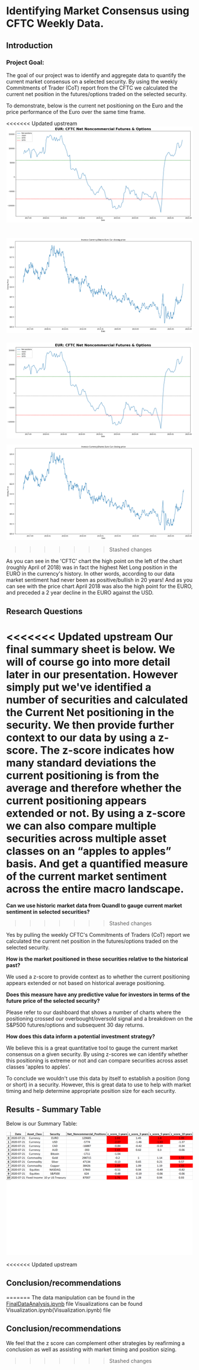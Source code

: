 # Identifying Market Consensus using CFTC Weekly Data.
## Introduction
### Project Goal: 
The goal of our project was to identify and aggregate data to quantify the current market consensus on a selected security. By using the weekly Commitments of Trader (CoT) report from the CFTC we calculated the current net position in the futures/options traded on the selected security.

To demonstrate, below is the current net positioning on the Euro and the price performance of the Euro over the same time frame.

<<<<<<< Updated upstream
![EURCFTC](Working_Files/EURcftc.png)

![EURprice](Working_Files/EURprice.png)
=======
![EURCFTC](Images/EURcftc.png)

![EURprice](Images/EURprice.png)
>>>>>>> Stashed changes

As you can see in the 'CFTC' chart the high point on the left of the chart (roughly April of 2018) was in fact the highest Net Long position in the EURO in the currency's history. In other words, according to our data market sentiment had never been as positive/bullish in 20 years! And as you can see with the price chart April 2018 was also the high point for the EURO, and preceded a 2 year decline in the EURO against the USD.

## Research Questions

<<<<<<< Updated upstream
Our final summary sheet is below. We will of course go into more detail later in our presentation. However simply put we've identified a number of securities and calculated the Current Net positioning in the security. We then provide further context to our data by using a z-score. The z-score indicates how many standard deviations the current positioning is from the average and therefore whether the current positioning appears extended or not. By using a z-score we can also compare multiple securities across multiple asset classes on an “apples to apples” basis. And get a quantified measure of the current market sentiment across the entire macro landscape.
=======
**Can we use historic market data from Quandl to gauge current market sentiment in selected securities?**
>>>>>>> Stashed changes

Yes by pulling the weekly CFTC's Commitments of Traders (CoT) report we calculated the current net position in the futures/options traded on the selected security. 

**How is the market positioned in these securities relative to the historical past?** 

We used a z-score to provide context as to whether the current positioning appears extended or not based on historical average positioning.

**Does this measure have any predictive value for investors in terms of the future price of the selected security?** 

Please refer to our dashboard that shows a number of charts where the positioning crossed our overbought/oversold signal and a breakdown on the S&P500 futures/options and subsequent 30 day returns.

**How does this data inform a potential investment strategy?** 

We believe this is a great quantitative tool to gauge the current market consensus on a given security. By using z-scores we can identify whether this positioning is extreme or not and can compare securities across asset classes 'apples to apples'. 

To conclude we wouldn't use this data by itself to establish a position (long or short) in a security. However, this is great data to use to help with market timing and help determine appropriate position size for each security.


## Results - Summary Table

Below is our Summary Table:

![Summarysheet](Images/Summary_table.png)


<<<<<<< Updated upstream
## Conclusion/recommendations
=======
The data manipulation can be found in the [FinalDataAnalysis.ipynb](FinalDataAnalysis.ipynb) file
Visualizations can be found Visualization.ipynb(Visualization.ipynb) file

## Conclusion/recommendations

We feel that the z score can complement other strategies by reafirming a conclusion as well as assisting with market timing and position sizing.
>>>>>>> Stashed changes
